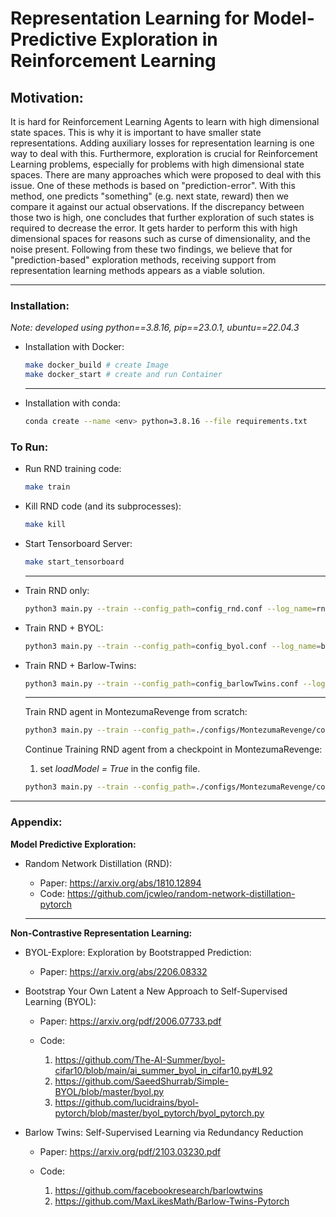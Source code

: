 # Representation Learning for Model-Predictive Exploration in Reinforcement Learning

## Motivation:
It is hard for Reinforcement Learning Agents to learn with high dimensional state spaces. This is why it is important to have smaller state representations. Adding auxiliary losses for representation learning is one way to deal with this. 
Furthermore, exploration is crucial for Reinforcement Learning problems, especially for problems with high dimensional state spaces. There are many approaches which were proposed to deal with this issue. One of these methods is based on "prediction-error". With this method, one predicts "something" (e.g. next state, reward) then we compare it against our actual observations. If the discrepancy between those two is high, one concludes that further exploration of such states is required to decrease the error. It gets harder to perform this with high dimensional spaces for reasons such as curse of dimensionality, and the noise present. 
Following from these two findings, we believe that for "prediction-based" exploration methods, receiving support from representation learning methods appears as a viable solution.

---

### Installation:
_Note: developed using python==3.8.16, pip==23.0.1, ubuntu==22.04.3_
* Installation with Docker:
    ```bash
    make docker_build # create Image
    make docker_start # create and run Container
    ```
    ---

* Installation with conda:
    ```bash
    conda create --name <env> python=3.8.16 --file requirements.txt
    ```
### To Run:
* Run RND training code:
    ```bash
    make train
    ```
* Kill RND code (and its subprocesses):
    ```bash
    make kill
    ```
* Start Tensorboard Server:
    ```bash
    make start_tensorboard
    ```

    ---
* Train RND only:
    ```bash
    python3 main.py --train --config_path=config_rnd.conf --log_name=rnd00
    ```
* Train RND + BYOL:
    ```bash
    python3 main.py --train --config_path=config_byol.conf --log_name=byol00
    ```
* Train RND + Barlow-Twins:
    ```bash
    python3 main.py --train --config_path=config_barlowTwins.conf --log_name=barlowTwins00
    ```

    ---
    Train RND agent in MontezumaRevenge from scratch:
    ```bash
    python3 main.py --train --config_path=./configs/MontezumaRevenge/config_rnd00.conf --log_name=MontezumaRevenge_rnd00 --save_model_path=checkpoints/MontezumaRevenge/rnd00.ckpt
    ```
    Continue Training RND agent from a checkpoint in MontezumaRevenge:
    1. set _loadModel = True_ in the config file.
    ```bash
    python3 main.py --train --config_path=./configs/MontezumaRevenge/config_rnd00.conf --log_name=MontezumaRevenge_rnd00_cont00 --save_model_path=checkpoints/MontezumaRevenge/rnd00_cont00.ckpt --load_model_path=checkpoints/MontezumaRevenge/rnd00.ckpt
    ```

---

### Appendix:
__Model Predictive Exploration:__
* Random Network Distillation (RND): 
    
    * Paper: https://arxiv.org/abs/1810.12894
    * Code: https://github.com/jcwleo/random-network-distillation-pytorch

    ---

__Non-Contrastive Representation Learning:__
* BYOL-Explore: Exploration by Bootstrapped Prediction:

    * Paper: https://arxiv.org/abs/2206.08332


* Bootstrap Your Own Latent a New Approach to Self-Supervised Learning (BYOL):

    * Paper: https://arxiv.org/pdf/2006.07733.pdf
    * Code: 
        
        1. https://github.com/The-AI-Summer/byol-cifar10/blob/main/ai_summer_byol_in_cifar10.py#L92
        2. https://github.com/SaeedShurrab/Simple-BYOL/blob/master/byol.py
        3. https://github.com/lucidrains/byol-pytorch/blob/master/byol_pytorch/byol_pytorch.py

* Barlow Twins: Self-Supervised Learning via Redundancy Reduction

    * Paper: https://arxiv.org/pdf/2103.03230.pdf
    * Code:

        1. https://github.com/facebookresearch/barlowtwins
        2. https://github.com/MaxLikesMath/Barlow-Twins-Pytorch
